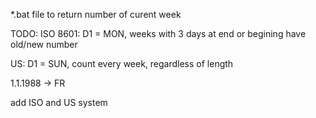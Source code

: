 *.bat file to return number of curent week

TODO:
ISO 8601:
  D1 = MON, weeks with 3 days at end or begining have old/new number

US:
  D1 = SUN, count every week, regardless of length
 
1.1.1988 -> FR

add ISO and US system